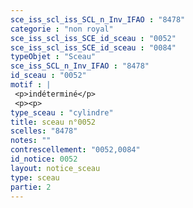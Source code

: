 ```yaml
---
sce_iss_scl_iss_SCL_n_Inv_IFAO : "8478"
categorie : "non royal"
sce_iss_scl_iss_SCE_id_sceau : "0052"
sce_iss_scl_iss_SCE_id_sceau : "0084"
typeObjet : "Sceau"
sce_iss_SCL_n_Inv_IFAO : "8478"
id_sceau : "0052"
motif : |
 <p>indéterminé</p>
 <p><p>
type_sceau : "cylindre"
title: sceau n°0052
scelles: "8478"
notes: ""
contrescellement: "0052,0084"
id_notice: 0052
layout: notice_sceau
type: sceau
partie: 2
---
```

